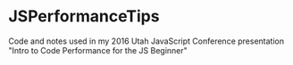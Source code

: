 # JSPerformanceTips
Code and notes used in my 2016 Utah JavaScript Conference presentation "Intro to Code Performance for the JS Beginner"
